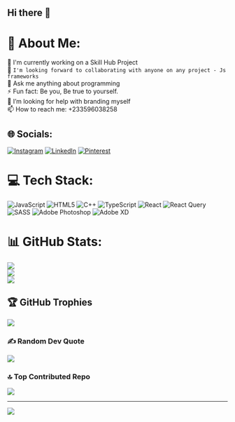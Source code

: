 ## Hi there 👋



# 💫 About Me:
 🔭 I'm currently working on a Skill Hub Project <br>
👯 `I'm looking forward to collaborating with anyone on any project - Js frameworks`<br> 
💬 Ask me anything about programming <br>
⚡ Fun fact: Be you, Be true to yourself. <br>
🤔 I’m looking for help with branding myself <br>
📫 How to reach me: +233596038258


## 🌐 Socials:
[![Instagram](https://img.shields.io/badge/Instagram-%23E4405F.svg?logo=Instagram&logoColor=white)](https://instagram.com/letcodelead) [![LinkedIn](https://img.shields.io/badge/LinkedIn-%230077B5.svg?logo=linkedin&logoColor=white)](https://linkedin.com/in/https://www.linkedin.com/in/william-owusu1) [![Pinterest](https://img.shields.io/badge/Pinterest-%23E60023.svg?logo=Pinterest&logoColor=white)](https://pinterest.com/letcodelead) 

# 💻 Tech Stack:
![JavaScript](https://img.shields.io/badge/javascript-%23323330.svg?style=for-the-badge&logo=javascript&logoColor=%23F7DF1E) ![HTML5](https://img.shields.io/badge/html5-%23E34F26.svg?style=for-the-badge&logo=html5&logoColor=white) ![C++](https://img.shields.io/badge/c++-%2300599C.svg?style=for-the-badge&logo=c%2B%2B&logoColor=white) ![TypeScript](https://img.shields.io/badge/typescript-%23007ACC.svg?style=for-the-badge&logo=typescript&logoColor=white) ![React](https://img.shields.io/badge/react-%2320232a.svg?style=for-the-badge&logo=react&logoColor=%2361DAFB) ![React Query](https://img.shields.io/badge/-React%20Query-FF4154?style=for-the-badge&logo=react%20query&logoColor=white) ![SASS](https://img.shields.io/badge/SASS-hotpink.svg?style=for-the-badge&logo=SASS&logoColor=white) ![Adobe Photoshop](https://img.shields.io/badge/adobe%20photoshop-%2331A8FF.svg?style=for-the-badge&logo=adobe%20photoshop&logoColor=white) ![Adobe XD](https://img.shields.io/badge/Adobe%20XD-470137?style=for-the-badge&logo=Adobe%20XD&logoColor=#FF61F6)
# 📊 GitHub Stats:
![](https://github-readme-stats.vercel.app/api?username=Saniflex-1&theme=dark&hide_border=false&include_all_commits=true&count_private=true)<br/>
![](https://github-readme-streak-stats.herokuapp.com/?user=Saniflex-1&theme=dark&hide_border=false)<br/>
![](https://github-readme-stats.vercel.app/api/top-langs/?username=Saniflex-1&theme=dark&hide_border=false&include_all_commits=true&count_private=true&layout=compact)

## 🏆 GitHub Trophies
![](https://github-profile-trophy.vercel.app/?username=Saniflex-1&theme=radical&no-frame=false&no-bg=false&margin-w=4)

### ✍️ Random Dev Quote
![](https://quotes-github-readme.vercel.app/api?type=horizontal&theme=radical)

### 🔝 Top Contributed Repo
![](https://github-contributor-stats.vercel.app/api?username=Saniflex-1&limit=5&theme=dark&combine_all_yearly_contributions=true)

---
[![](https://visitcount.itsvg.in/api?id=Saniflex-1&icon=0&color=0)](https://visitcount.itsvg.in)

<!-- Proudly created with GPRM ( https://gprm.itsvg.in ) -->
